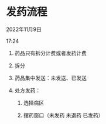 # 发药流程

2022年11月9日

17:24

1. 药品只有拆分计费或者发药计费

2. 拆分

3. 药品集中发送：未发送、已发送

4. 处方发药：

    1. 选择病区

    2. 摆药窗口（未发药 未退药 已发药）
